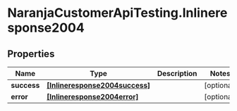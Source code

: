 # NaranjaCustomerApiTesting.Inlineresponse2004

## Properties

Name | Type | Description | Notes
------------ | ------------- | ------------- | -------------
**success** | [**[Inlineresponse2004success]**](Inlineresponse2004success.md) |  | [optional] 
**error** | [**[Inlineresponse2004error]**](Inlineresponse2004error.md) |  | [optional] 


